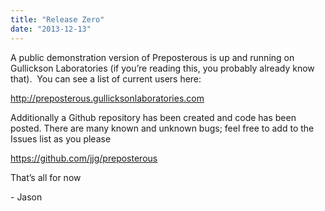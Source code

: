 ```yaml
---
title: "Release Zero"
date: "2013-12-13"
---
```


<div class="content">
<p>A public demonstration version of Preposterous is up and running on Gullickson
Laboratories (if you’re reading this, you probably already know that).  You
can see a list of current users here:</p>
<p><a href="http://preposterous.gullicksonlaboratories.com" target="_blank"> http://preposterous.gullicksonlaboratories.com
</a></p>
<p>Additionally a Github repository has been created and code has been posted.
There are many known and unknown bugs; feel free to add to the Issues list as
you please</p>
<p><a href="https://github.com/jjg/preposterous" target="_blank"> https://github.com/jjg/preposterous </a></p>
<p>That’s all for now</p>
<p>- Jason</p>
</div>
